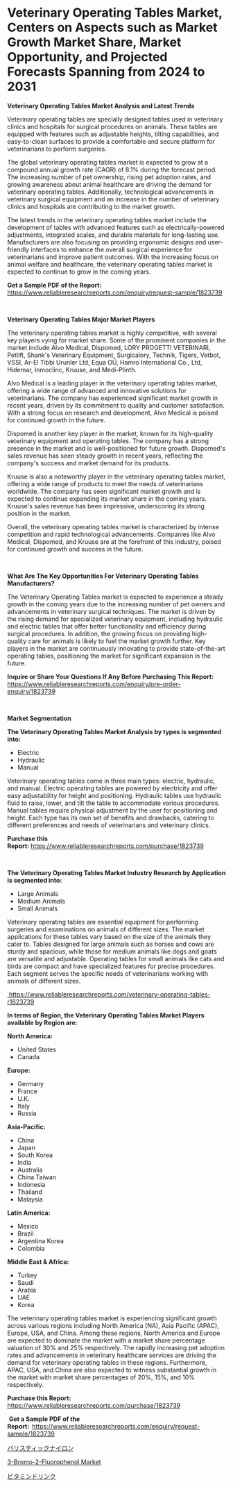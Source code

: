 <p><h1>Veterinary Operating Tables Market, Centers on Aspects such as Market Growth Market Share, Market Opportunity, and Projected Forecasts Spanning from 2024 to 2031</h1></p><p><strong>Veterinary Operating Tables Market Analysis and Latest Trends</strong></p>
<p><p>Veterinary operating tables are specially designed tables used in veterinary clinics and hospitals for surgical procedures on animals. These tables are equipped with features such as adjustable heights, tilting capabilities, and easy-to-clean surfaces to provide a comfortable and secure platform for veterinarians to perform surgeries.</p><p>The global veterinary operating tables market is expected to grow at a compound annual growth rate (CAGR) of 8.1% during the forecast period. The increasing number of pet ownership, rising pet adoption rates, and growing awareness about animal healthcare are driving the demand for veterinary operating tables. Additionally, technological advancements in veterinary surgical equipment and an increase in the number of veterinary clinics and hospitals are contributing to the market growth.</p><p>The latest trends in the veterinary operating tables market include the development of tables with advanced features such as electrically-powered adjustments, integrated scales, and durable materials for long-lasting use. Manufacturers are also focusing on providing ergonomic designs and user-friendly interfaces to enhance the overall surgical experience for veterinarians and improve patient outcomes. With the increasing focus on animal welfare and healthcare, the veterinary operating tables market is expected to continue to grow in the coming years.</p></p>
<p><strong>Get a Sample PDF of the Report:&nbsp;</strong> <a href="https://www.reliableresearchreports.com/enquiry/request-sample/1823739">https://www.reliableresearchreports.com/enquiry/request-sample/1823739</a></p>
<p>&nbsp;</p>
<p><strong>Veterinary Operating Tables Major Market Players</strong></p>
<p><p>The veterinary operating tables market is highly competitive, with several key players vying for market share. Some of the prominent companies in the market include Alvo Medical, Dispomed, LORY PROGETTI VETERINARI, Petlift, Shank's Veterinary Equipment, Surgicalory, Technik, Tigers, Vetbot, VSSI, Ar-El Tibbi Urunler Ltd, Equa OÜ, Hamro International Co., Ltd, Hidemar, Inmoclinc, Kruuse, and Medi-Plinth.</p><p>Alvo Medical is a leading player in the veterinary operating tables market, offering a wide range of advanced and innovative solutions for veterinarians. The company has experienced significant market growth in recent years, driven by its commitment to quality and customer satisfaction. With a strong focus on research and development, Alvo Medical is poised for continued growth in the future.</p><p>Dispomed is another key player in the market, known for its high-quality veterinary equipment and operating tables. The company has a strong presence in the market and is well-positioned for future growth. Dispomed's sales revenue has seen steady growth in recent years, reflecting the company's success and market demand for its products.</p><p>Kruuse is also a noteworthy player in the veterinary operating tables market, offering a wide range of products to meet the needs of veterinarians worldwide. The company has seen significant market growth and is expected to continue expanding its market share in the coming years. Kruuse's sales revenue has been impressive, underscoring its strong position in the market.</p><p>Overall, the veterinary operating tables market is characterized by intense competition and rapid technological advancements. Companies like Alvo Medical, Dispomed, and Kruuse are at the forefront of this industry, poised for continued growth and success in the future.</p></p>
<p>&nbsp;</p>
<p><strong>What Are The Key Opportunities For Veterinary Operating Tables Manufacturers?</strong></p>
<p><p>The Veterinary Operating Tables market is expected to experience a steady growth in the coming years due to the increasing number of pet owners and advancements in veterinary surgical techniques. The market is driven by the rising demand for specialized veterinary equipment, including hydraulic and electric tables that offer better functionality and efficiency during surgical procedures. In addition, the growing focus on providing high-quality care for animals is likely to fuel the market growth further. Key players in the market are continuously innovating to provide state-of-the-art operating tables, positioning the market for significant expansion in the future.</p></p>
<p><strong>Inquire or Share Your Questions If Any Before Purchasing This Report:</strong> <a href="https://www.reliableresearchreports.com/enquiry/pre-order-enquiry/1823739">https://www.reliableresearchreports.com/enquiry/pre-order-enquiry/1823739</a></p>
<p>&nbsp;</p>
<p><strong>Market Segmentation</strong></p>
<p><strong>The Veterinary Operating Tables Market Analysis by types is segmented into:</strong></p>
<p><ul><li>Electric</li><li>Hydraulic</li><li>Manual</li></ul></p>
<p><p>Veterinary operating tables come in three main types: electric, hydraulic, and manual. Electric operating tables are powered by electricity and offer easy adjustability for height and positioning. Hydraulic tables use hydraulic fluid to raise, lower, and tilt the table to accommodate various procedures. Manual tables require physical adjustment by the user for positioning and height. Each type has its own set of benefits and drawbacks, catering to different preferences and needs of veterinarians and veterinary clinics.</p></p>
<p><strong>Purchase this Report:&nbsp;</strong><a href="https://www.reliableresearchreports.com/purchase/1823739">https://www.reliableresearchreports.com/purchase/1823739</a></p>
<p>&nbsp;</p>
<p><strong>The Veterinary Operating Tables Market Industry Research by Application is segmented into:</strong></p>
<p><ul><li>Large Animals</li><li>Medium Animals</li><li>Small Animals</li></ul></p>
<p><p>Veterinary operating tables are essential equipment for performing surgeries and examinations on animals of different sizes. The market applications for these tables vary based on the size of the animals they cater to. Tables designed for large animals such as horses and cows are sturdy and spacious, while those for medium animals like dogs and goats are versatile and adjustable. Operating tables for small animals like cats and birds are compact and have specialized features for precise procedures. Each segment serves the specific needs of veterinarians working with animals of different sizes.</p></p>
<p><a href="https://www.reliableresearchreports.com/veterinary-operating-tables-r1823739">&nbsp;https://www.reliableresearchreports.com/veterinary-operating-tables-r1823739</a></p>
<p><strong>In terms of Region, the Veterinary Operating Tables Market Players available by Region are:</strong></p>
<p>
    <p> <strong> North America: </strong>
        <ul>
            <li>United States</li>
            <li>Canada</li>
        </ul>
        </p> 
    <p> <strong> Europe: </strong>
        <ul>
            <li>Germany</li>
            <li>France</li>
            <li>U.K.</li>
            <li>Italy</li>
            <li>Russia</li>
        </ul>
        </p> 
    <p> <strong> Asia-Pacific: </strong>
        <ul>
            <li>China</li>
            <li>Japan</li>
            <li>South Korea</li>
            <li>India</li>
            <li>Australia</li>
            <li>China Taiwan</li>
            <li>Indonesia</li>
            <li>Thailand</li>
            <li>Malaysia</li>
        </ul>
        </p> 
    <p> <strong> Latin America: </strong>
        <ul>
            <li>Mexico</li>
            <li>Brazil</li>
            <li>Argentina Korea</li>
            <li>Colombia</li>
        </ul>
        </p> 
    <p> <strong> Middle East & Africa: </strong>
        <ul>
            <li>Turkey</li>
            <li>Saudi</li>
            <li>Arabia</li>
            <li>UAE</li>
            <li>Korea</li>
        </ul>
    </p>
    </p>
<p><p>The veterinary operating tables market is experiencing significant growth across various regions including North America (NA), Asia Pacific (APAC), Europe, USA, and China. Among these regions, North America and Europe are expected to dominate the market with a market share percentage valuation of 30% and 25% respectively. The rapidly increasing pet adoption rates and advancements in veterinary healthcare services are driving the demand for veterinary operating tables in these regions. Furthermore, APAC, USA, and China are also expected to witness substantial growth in the market with market share percentages of 20%, 15%, and 10% respectively.</p></p>
<p><strong>Purchase this Report: </strong><a href="https://www.reliableresearchreports.com/purchase/1823739">https://www.reliableresearchreports.com/purchase/1823739</a></p>
<p>&nbsp;<strong>Get a Sample PDF of the Report:&nbsp;&nbsp;</strong><a href="https://www.reliableresearchreports.com/enquiry/request-sample/1823739">https://www.reliableresearchreports.com/enquiry/request-sample/1823739</a></p>
<p><strong></strong></p>
<p><p><a href="https://github.com/ddwcuskozol07187/Market-Research-Report-List-1/blob/main/302486247574.md">バリスティックナイロン</a></p><p><a href="https://issuu.com/reportprime-2/docs/3-bromo-2-fluorophenol-market-size-2030.pptx">3-Bromo-2-Fluorophenol Market</a></p><p><a href="https://github.com/xtkhtofdt934839/Market-Research-Report-List-1/blob/main/643924747573.md">ビタミンドリンク</a></p></p>
